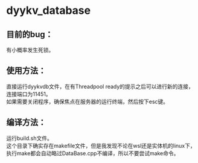 # dyykv_database
## 目前的bug：
有小概率发生死锁。
## 使用方法：
直接运行dyykvdb文件，在有Threadpool ready的提示之后可以进行新的连接，连接端口为11451。<br>
如果需要关闭程序，确保焦点在服务器的运行终端，然后按下esc键。

## 编译方法：
运行build.sh文件。<br>
这个目录下确实存在makefile文件，但是我发现不论在wsl还是实体机的linux下，执行make都会自动略过DataBase.cpp不编译，所以不要尝试make命令。
